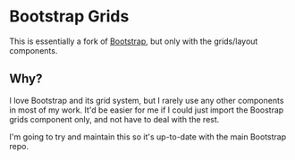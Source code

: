 # Bootstrap Grids

This is essentially a fork of [Bootstrap](https://github.com/twbs/bootstrap-sass), but only with the grids/layout components.

## Why?

I love Bootstrap and its grid system, but I rarely use any other components in most of my work.  It'd be easier for me if I could just import the Boostrap grids component only, and not have to deal with the rest.

I'm going to try and maintain this so it's up-to-date with the main Bootstrap repo.